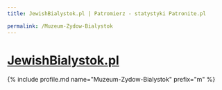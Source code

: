 ```yaml
---
title: JewishBialystok.pl | Patromierz - statystyki Patronite.pl

permalink: /Muzeum-Zydow-Bialystok
---
```


# [JewishBialystok.pl](https://patronite.pl/Muzeum-Zydow-Bialystok)

{% include profile.md name="Muzeum-Zydow-Bialystok" prefix="m" %}
